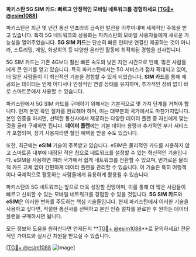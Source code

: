 **파키스탄 5G SIM 카드: 빠르고 안정적인 모바일 네트워크를 경험하세요 [[TG💪+ @esim1088](https://t.me/s/esim1088)]**

파키스탄은 최근 몇 년간 통신 인프라의 급속한 발전을 이루어내며 세계적인 주목을 받고 있습니다. 특히 5G 네트워크의 상용화는 파키스탄의 모바일 사용자들에게 새로운 가능성을 열어주었습니다. **5G SIM 카드**는 단순히 빠른 인터넷 연결만 제공하는 것이 아니라, 스트리밍, 게임, 화상회의 등 다양한 온라인 활동에 최적화된 경험을 선사합니다.

5G SIM 카드는 기존 4G보다 훨씬 빠른 속도와 낮은 지연 시간으로 인해, 많은 사람들에게 큰 인기를 얻고 있습니다. 특히 파키스탄에서는 5G 서비스가 점차 확대되고 있어, 더 많은 사람들이 이 혁신적인 기술을 경험할 수 있게 되었습니다. **SIM 카드**를 통해 제공되는 데이터는 언제 어디서나 안정적인 연결 상태를 유지하며, 추가적인 장비 없이 바로 스마트폰에서 사용할 수 있습니다.

파키스탄에서 5G SIM 카드를 구매하기 위해서는 기본적으로 몇 가지 단계를 거쳐야 합니다. 먼저 본인 확인 절차를 완료해야 하며, 이는 대부분의 국가에서도 마찬가지입니다. 본인 인증을 마치면, 선택한 통신사에서 제공하는 다양한 데이터 플랜 중 자신에게 맞는 것을 골라 구매하면 됩니다. **데이터 플랜**에는 기본 데이터 용량과 추가적인 부가 서비스가 포함되며, 장기 사용자라면 할인 혜택을 받을 수도 있습니다.

또한, 최근에는 **eSIM** 기술이 주목받고 있습니다. eSIM은 물리적인 카드를 사용하지 않고 스마트폰 내부에 내장된 작은 칩으로 네트워크를 설정할 수 있는 혁신적인 기술입니다. eSIM을 사용하면 여러 국가에서 쉽게 네트워크를 전환할 수 있으며, 번거로운 물리적 카드 교체 없이 간편하게 데이터 플랜을 관리할 수 있습니다. 이 기술은 특히 여행객이나 국제적으로 활동하는 사람들에게 유용하게 활용될 수 있습니다.

파키스탄의 5G 네트워크는 앞으로 더욱 성장할 전망이며, 이를 통해 더 많은 사람들이 빠르고 신뢰할 수 있는 모바일 네트워크를 경험할 수 있을 것입니다. **5G SIM 카드**와 **eSIM**은 이러한 변화를 주도하는 핵심 기술들입니다. 현재 파키스탄에서 이러한 기술을 사용하고 싶다면, 적절한 통신사를 선택하고 본인 인증 절차를 완료한 후 원하는 데이터 플랜을 구매하시면 됩니다.

모든 정보와 도움을 원하신다면 언제든지 **[TG💪+ @esim1088](https://t.me/s/esim1088)**로 문의하세요! 전문적인 가이드와 실시간 지원을 받으실 수 있습니다. 

[[TG💪+ @esim1088](https://t.me/s/esim1088) ![Image](https://i.postimg.cc/Y0z9fWf4/image.png)]